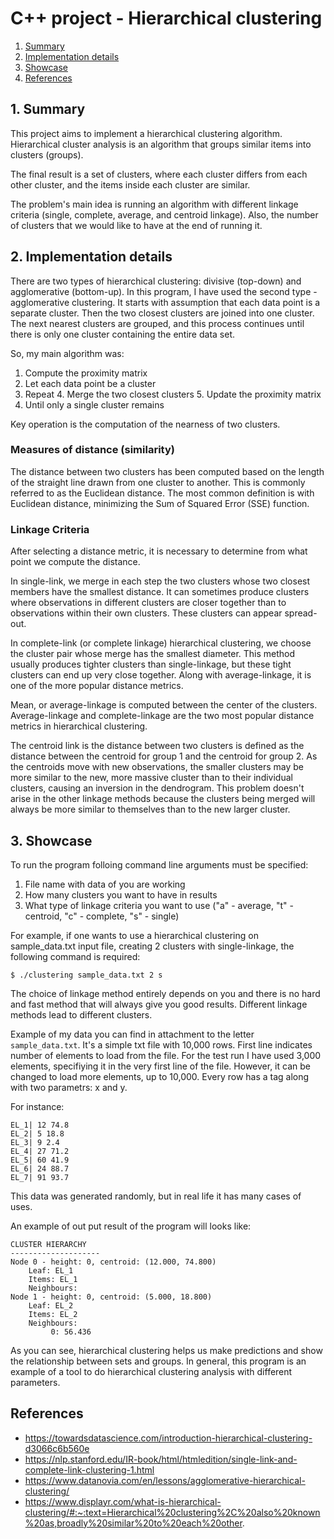 # C++ project - Hierarchical clustering 

1. [Summary](#1-summary)
2. [Implementation details](#2-implementation-details)
3. [Showcase](#3-showcase)
4. [References](#references)

## 1. Summary

This project aims to implement a hierarchical clustering algorithm. Hierarchical cluster analysis is an algorithm that groups similar items into clusters (groups). 

The final result is a set of clusters, where each cluster differs from each other cluster, and the items inside each cluster are similar.

The problem's main idea is running an algorithm with different linkage criteria (single, complete, average, and centroid linkage). Also, the number of clusters that we would like to have at the end of running it.

## 2. Implementation details

There are two types of hierarchical clustering: divisive (top-down) and agglomerative (bottom-up). In this program, I have used the second type - agglomerative clustering. It starts with assumption that each data point is a separate cluster. Then the two closest clusters are joined into one cluster. The next nearest clusters are grouped, and this process continues until there is only one cluster containing the entire data set.

So, my main algorithm was:

1. Compute the proximity matrix 
2. Let each data point be a cluster 
3. Repeat 
	4. Merge the two closest clusters 
	5. Update the proximity matrix 
6. Until only a single cluster remains

Key operation is the computation of the nearness of two clusters.

### Measures of distance (similarity)

The distance between two clusters has been computed based on the length of the straight line drawn from one cluster to another. This is commonly referred to as the Euclidean distance. The most common definition is with Euclidean distance, minimizing the Sum of Squared Error (SSE) function.

### Linkage Criteria

After selecting a distance metric, it is necessary to determine from what point we compute the distance. 

In single-link, we merge in each step the two clusters whose two closest members have the smallest distance. It can sometimes produce clusters where observations in different clusters are closer together than to observations within their own clusters. These clusters can appear spread-out.

In complete-link (or complete linkage) hierarchical clustering, we choose the cluster pair whose merge has the smallest diameter. This method usually produces tighter clusters than single-linkage, but these tight clusters can end up very close together. Along with average-linkage, it is one of the more popular distance metrics.

Mean, or average-linkage is computed between the center of the clusters. Average-linkage and complete-linkage are the two most popular distance metrics in hierarchical clustering.

The centroid link is the distance between two clusters is defined as the distance between the centroid for group 1 and the centroid for group 2. As the centroids move with new observations, the smaller clusters may be more similar to the new, more massive cluster than to their individual clusters, causing an inversion in the dendrogram. This problem doesn't arise in the other linkage methods because the clusters being merged will always be more similar to themselves than to the new larger cluster.

## 3. Showcase

To run the program folloing command line arguments must be specified:

1. File name with data of you are working
2. How many clusters you want to have in results
3. What type of linkage criteria you want to use ("a" - average, "t" - centroid, "c" - complete, "s" - single)

For example, if one wants to use a hierarchical clustering on sample_data.txt input file, creating 2 clusters with single-linkage, the following command is required:

`$ ./clustering sample_data.txt 2 s`

The choice of linkage method entirely depends on you and there is no hard and fast method that will always give you good results. Different linkage methods lead to different clusters.

Example of my data you can find in attachment to the letter `sample_data.txt`. It's a simple txt file with 10,000 rows. First line indicates number of elements to load from the file. For the test run I have used 3,000 elements, specifiying it in the very first line of the file. However, it can be changed to load more elements, up to 10,000. Every row has a tag along with two parametrs: x and y. 

For instance:

```
EL_1| 12 74.8
EL_2| 5 18.8
EL_3| 9 2.4
EL_4| 27 71.2
EL_5| 60 41.9
EL_6| 24 88.7
EL_7| 91 93.7
```

This data was generated randomly, but in real life it has many cases of uses. 

An example of out put result of the program will looks like:

```
CLUSTER HIERARCHY
--------------------
Node 0 - height: 0, centroid: (12.000, 74.800)
	Leaf: EL_1
	Items: EL_1
	Neighbours: 
Node 1 - height: 0, centroid: (5.000, 18.800)
	Leaf: EL_2
	Items: EL_2
	Neighbours: 
		 0: 56.436
```

As you can see, hierarchical clustering helps us make predictions and show the relationship between sets and groups. In general, this program is an example of a tool to do hierarchical clustering analysis with different parameters.

## References

* https://towardsdatascience.com/introduction-hierarchical-clustering-d3066c6b560e
* https://nlp.stanford.edu/IR-book/html/htmledition/single-link-and-complete-link-clustering-1.html
* https://www.datanovia.com/en/lessons/agglomerative-hierarchical-clustering/
* https://www.displayr.com/what-is-hierarchical-clustering/#:~:text=Hierarchical%20clustering%2C%20also%20known%20as,broadly%20similar%20to%20each%20other.
